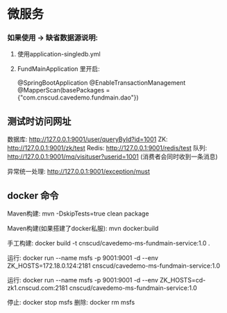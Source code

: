 # 微服务

### 如果使用 -> 缺省数据源说明:

1. 使用application-singledb.yml 
2. FundMainApplication 里开启:
 
   @SpringBootApplication
   @EnableTransactionManagement
   @MapperScan(basePackages = {"com.cnscud.cavedemo.fundmain.dao"})


## 测试时访问网址

   数据库: http://127.0.0.1:9001/user/queryById?id=1001
   ZK: http://127.0.0.1:9001/zk/test
   Redis: http://127.0.0.1:9001/redis/test
   队列: http://127.0.0.1:9001/mq/visituser?userid=1001 (消费者会同时收到一条消息)
   
   异常统一处理: http://127.0.0.1:9001/exception/must

## docker 命令
   Maven构建: mvn -DskipTests=true  clean package

   Maven构建(如果搭建了docker私服): mvn docker:build

   手工构建: docker build -t cnscud/cavedemo-ms-fundmain-service:1.0 .

   运行: docker run --name msfs -p 9001:9001 -d  --env ZK_HOSTS=172.18.0.124:2181 cnscud/cavedemo-ms-fundmain-service:1.0

   运行: docker run --name msfs -p 9001:9001 -d  --env ZK_HOSTS=cd-zk1.cnscud.com:2181 cnscud/cavedemo-ms-fundmain-service:1.0

   停止: docker stop msfs
   删除: docker rm msfs




